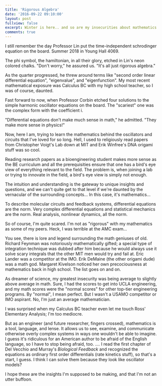 ```yaml
---
title: 'Rigorous Algebra'
date: '2016-09-22 09:10:00'
layout: post
fullview: false
excerpt: Winter is here.. and so are my insecurities about mathematics.
comments: true
---
```

I still remember the day Professor Lin put the time-independent schrodinger equation on the board. Summer 2018 in Young Hall 4069.

The phi symbol, the hamiltonian, in all their  glory, etched in Lin's neon colored chalks. "Don't worry," he assured us. "It's all just rigorous algebra."

As the quarter progressed, he threw around terms like "second order linear differential equation", "eigenvalue", and "eigenfunction". My most recent mathematical exposure was Calculus BC with my high school teacher, so I was of course, daunted.

Fast forward to now, when Professor Corbin etched four solutions to the simple harmonic oscillator equations on the board. The "scariest" one was the complex form with the coefficient i.

"Differential equations don't make much sense in math," he admitted. "They make more sense in physics!"

Now, here I am, trying to learn the mathematics behind the oscillators and circuits that I've loved for so long. Hell, I used to religiously read papers from Christopher Voigt's Lab down at MIT and Erik Winfree's DNA origami stuff was so cool.

Reading research papers as a bioengineering student makes more sense as the BE curriculum and all the prerequisities ensure that one has a bird's eye view of everything relevant to the field. The problem is, when joining a lab or trying to innovate in the field, a bird's eye view is simply not enough.

The intuition and understanding is the gateway to unique insights and questions, and we can't quite get to that level if we're daunted by the vernacular of the surrounding concepts... In this case, it's mathematics...

To describe molecular circuits and feedback systems, differential equations are the norm. Very complex differential equations and statistical mechanics are the norm. Real analysis, nonlinear dynamics, all the norm.

So of course, I'm quite scared. I'm not as "rigorous" with my mathematics as some of my peers. Heck, I was terrible at the AMC exam...

You see, there is lore and legend surrounding the math geniuses of old. Richard Feynman was notoriously mathematically gifted; a special type of integration technique was dubbed after him because he would always use it solve scary integrals that the other MIT men would try and fail at. Eric Lander was a competitor at the IMO. Erik DeMaine (the other origami dude) was a math god.  Margaret Kivelson noticed her own precociousness at mathematics back in high school. The list goes on and on.

As dreamer of science, my greatest insecurity was being average to slightly above average in math. Sure, I had the scores to get into UCLA engineering, and my math scores were the "normal scores" for other top-tier engineering programs. By "normal", I mean perfect. But I wasn't a USAMO competitor or IMO aspirant. No, I'm just an average mathematician.

I was surprised when my Calculus BC teacher even let me touch Ross' Elementary Analysis; I'm too mediocre.

But as an engineer (and future researcher, fingers crossed), mathematics is a tool, language, and lense. It allows us to see, examine, and communicate otherwise overly complex systems in ways one wouldn't be able to imagine. I guess it's ridiculous for an American author to be afraid of the English language, so I have to stop being afraid, too.
....
I read the first chapter of Del Vecchio and Murray's *Biological Feedback* and recognized the equations as ordinary first order differentials (rate kinetics stuff), so that's a start, I guess. I think I can solve them because they look like oscillator models?

I hope these are the insights I'm supposed to be making, and that I'm not an utter buffoon.
